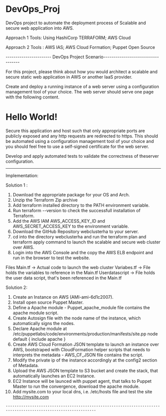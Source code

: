 # DevOps_Proj
DevOps project to automate the deployment process of Scalable and secure web application into AWS.

Approach 1 Tools: Using HashiCorp TERRAFORM; AWS Cloud

Approach 2 Tools : AWS IAS; AWS Cloud Formation; Puppet Open Source

----------------------- DevOps Project Scenario-----------------------------------

For this project, please think about how you would architect a scalable and secure static web application in AWS or another IaaS provider.

Create and deploy a running instance of a web server using a configuration management tool of your choice. The web server should serve one page with the following content.

<html>

<head>

<title>Hello World</title>

</head>

<body>

<h1>Hello World!</h1>

</body>

</html>

Secure this application and host such that only appropriate ports are publicly exposed and any http requests are redirected to https. This should be automated using a configuration management tool of your choice and you should feel free to use a self-signed certificate for the web server.

Develop and apply automated tests to validate the correctness of theserver configuration.


---------------------------------------------------------------------------------------------------------------
Implementation:

Solution 1 :

1. Download the appropriate package for your OS and Arch.
2. Unzip the Terraform Zip archive
3. Add terraform installed directory to the PATH environment variable.
4. Run terraform --version to check the successfull installation of Terraform.
5. Add the AWS IAM AWS_ACCESS_KEY_ID and AWS_SECRET_ACCESS_KEY to the environment variable.
6. Download the GitHub Repository webclusterha to your server.
7. cd into the directory webclusterha and run the terraform plan and terraform apply command to launch the scalable and secure web cluster over AWS.
8. Login into the AWS Console and the copy the AWS ELB endpoint and run in the browser to test the website.

Files
Main.tf -> Actual code to launch the web cluster
Variabes.tf -> File holds the variables to reference in the Main.tf
Userdatascript -> File holds the user data script, that's been referenced in the Main.tf


Solution 2:

1. Create an Instance on AWS (AMI-ami-6d1c2007).
2. Install open source Puppet Master.
3. Define a Apache module - Puppet_apache_module file contains the apache module script.
4. Create Autosign file with the node name of the instance, which automatically signs the nodes.
5. Declare Apache module at /etc/puppetlabs/code/environments/production/manifests/site.pp
node default {
	include apache
}
6. Create AWS Cloud Formation JSON template to launch an instance over AWS, bootstraped with CloudFormation helper scripts that needs to interprets the metadata - AWS_CF_JSON file contains the script.
7. Modify the private ip of the instance accordingly at the config2 section of Metadata.
7. Upload the AWS JSON template to S3 bucket and create the stack, that automatically launches an EC2 Instance.
8. EC2 Instance will be launced with puppet agent, that talks to Puppet Master to run the convergence, download the apache module.
9. Add mysite.com to your local dns, i.e. /etc/hosts file and test the site http://mysite.com

~~~~~~~~~~~~~~END~~~~~~~~~~~~~~~~~~~~~~
---------------------------------------------------------------------------------------------------------------

